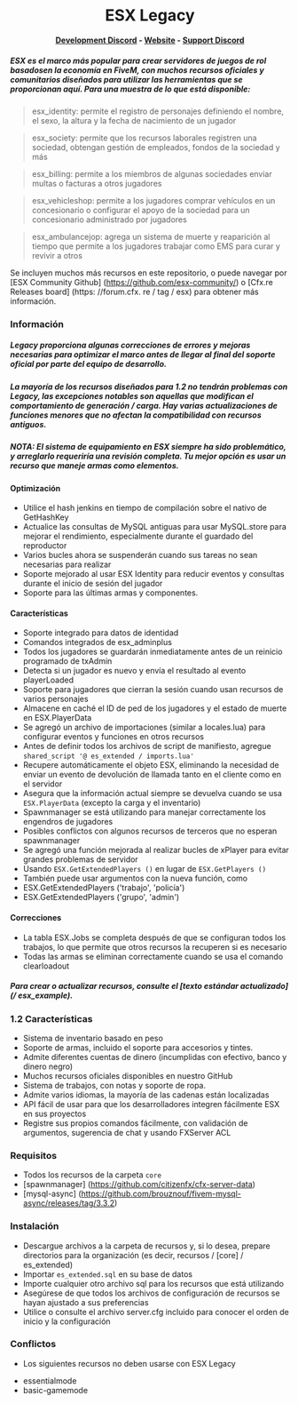 <h1 align='center'>ESX Legacy</a></h1><p align='center'><b><a href='https://discord.gg/cNx6HF9P5J'>Development Discord</a> - <a href='https://esx-framework.org/esx'>Website</a> - <a href='https://discord.gg/J6VqFPwvVp'>Support Discord</a></b></h5>


##### ESX es el marco más popular para crear servidores de juegos de rol basados ​​en la economía en FiveM, con muchos recursos oficiales y comunitarios diseñados para utilizar las herramientas que se proporcionan aquí. Para una muestra de lo que está disponible:
> esx_identity: permite el registro de personajes definiendo el nombre, el sexo, la altura y la fecha de nacimiento de un jugador

> esx_society: permite que los recursos laborales registren una sociedad, obtengan gestión de empleados, fondos de la sociedad y más

> esx_billing: permite a los miembros de algunas sociedades enviar multas o facturas a otros jugadores

> esx_vehicleshop: permite a los jugadores comprar vehículos en un concesionario o configurar el apoyo de la sociedad para un concesionario administrado por jugadores

> esx_ambulancejop: agrega un sistema de muerte y reaparición al tiempo que permite a los jugadores trabajar como EMS para curar y revivir a otros

Se incluyen muchos más recursos en este repositorio, o puede navegar por [ESX Community Github] (https://github.com/esx-community/) o [Cfx.re Releases board] (https: //forum.cfx. re / tag / esx) para obtener más información.

### Información
##### Legacy proporciona algunas correcciones de errores y mejoras necesarias para optimizar el marco antes de llegar al final del soporte oficial por parte del equipo de desarrollo.
##### La mayoría de los recursos diseñados para 1.2 no tendrán problemas con Legacy, las excepciones notables son aquellas que modifican el comportamiento de generación / carga. Hay varias actualizaciones de funciones menores que no afectan la compatibilidad con recursos antiguos.
##### NOTA: El sistema de equipamiento en ESX siempre ha sido problemático, y arreglarlo requeriría una revisión completa. Tu mejor opción es usar un recurso que maneje armas como elementos.

#### Optimización
- Utilice el hash jenkins en tiempo de compilación sobre el nativo de GetHashKey
- Actualice las consultas de MySQL antiguas para usar MySQL.store para mejorar el rendimiento, especialmente durante el guardado del reproductor
- Varios bucles ahora se suspenderán cuando sus tareas no sean necesarias para realizar
- Soporte mejorado al usar ESX Identity para reducir eventos y consultas durante el inicio de sesión del jugador
- Soporte para las últimas armas y componentes.

#### Características
- Soporte integrado para datos de identidad
- Comandos integrados de esx_adminplus
- Todos los jugadores se guardarán inmediatamente antes de un reinicio programado de txAdmin
- Detecta si un jugador es nuevo y envía el resultado al evento playerLoaded
- Soporte para jugadores que cierran la sesión cuando usan recursos de varios personajes
- Almacene en caché el ID de ped de los jugadores y el estado de muerte en ESX.PlayerData
- Se agregó un archivo de importaciones (similar a locales.lua) para configurar eventos y funciones en otros recursos
- Antes de definir todos los archivos de script de manifiesto, agregue `shared_script '@ es_extended / imports.lua'`
- Recupere automáticamente el objeto ESX, eliminando la necesidad de enviar un evento de devolución de llamada tanto en el cliente como en el servidor
- Asegura que la información actual siempre se devuelva cuando se usa `ESX.PlayerData` (excepto la carga y el inventario)
- Spawnmanager se está utilizando para manejar correctamente los engendros de jugadores
- Posibles conflictos con algunos recursos de terceros que no esperan spawnmanager
- Se agregó una función mejorada al realizar bucles de xPlayer para evitar grandes problemas de servidor
- Usando `ESX.GetExtendedPlayers ()` en lugar de `ESX.GetPlayers ()`
- También puede usar argumentos con la nueva función, como
- ESX.GetExtendedPlayers ('trabajo', 'policía')
- ESX.GetExtendedPlayers ('grupo', 'admin')

#### Correcciones
- La tabla ESX.Jobs se completa después de que se configuran todos los trabajos, lo que permite que otros recursos la recuperen si es necesario
- Todas las armas se eliminan correctamente cuando se usa el comando clearloadout
##### Para crear o actualizar recursos, consulte el [texto estándar actualizado] (/ esx_example).

### 1.2 Características
- Sistema de inventario basado en peso
- Soporte de armas, incluido el soporte para accesorios y tintes.
- Admite diferentes cuentas de dinero (incumplidas con efectivo, banco y dinero negro)
- Muchos recursos oficiales disponibles en nuestro GitHub
- Sistema de trabajos, con notas y soporte de ropa.
- Admite varios idiomas, la mayoría de las cadenas están localizadas
- API fácil de usar para que los desarrolladores integren fácilmente ESX en sus proyectos
- Registre sus propios comandos fácilmente, con validación de argumentos, sugerencia de chat y usando FXServer ACL

### Requisitos
- Todos los recursos de la carpeta `core`
- [spawnmanager] (https://github.com/citizenfx/cfx-server-data)
- [mysql-async] (https://github.com/brouznouf/fivem-mysql-async/releases/tag/3.3.2)


### Instalación
- Descargue archivos a la carpeta de recursos y, si lo desea, prepare directorios para la organización (es decir, recursos / [core] / es_extended)
- Importar `es_extended.sql` en su base de datos
- Importe cualquier otro archivo sql para los recursos que está utilizando
- Asegúrese de que todos los archivos de configuración de recursos se hayan ajustado a sus preferencias
- Utilice o consulte el archivo server.cfg incluido para conocer el orden de inicio y la configuración

### Conflictos
* Los siguientes recursos no deben usarse con ESX Legacy
- essentialmode
- basic-gamemode
